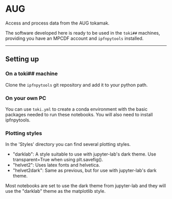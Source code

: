 # AUG
Access and process data from the AUG tokamak.

The software developed here is ready to be used in the `toki##` machines, providing you have an MPCDF account and `ipfnpytools` installed.
___
## Setting up

### On a toki## machine

Clone the `ipfnpytools` git repository and add it to your python path.

### On your own PC

You can use `toki.yml` to create a conda environment with the basic packages needed to run these notebooks. You will also need to install ipfnpytools.


### Plotting styles

In the 'Styles' directory you can find several plotting styles.

* "darklab": A style suitable to use with jupyter-lab's dark theme. Use transparent=True when using plt.savefig().
* "helvet2": Uses latex fonts and helvetica.
* "helvet2dark": Same as previous, but for use with jupyter-lab's dark theme.

Most notebooks are set to use the dark theme from jupyter-lab and they will use the "darklab" theme as the matplotlib style.

